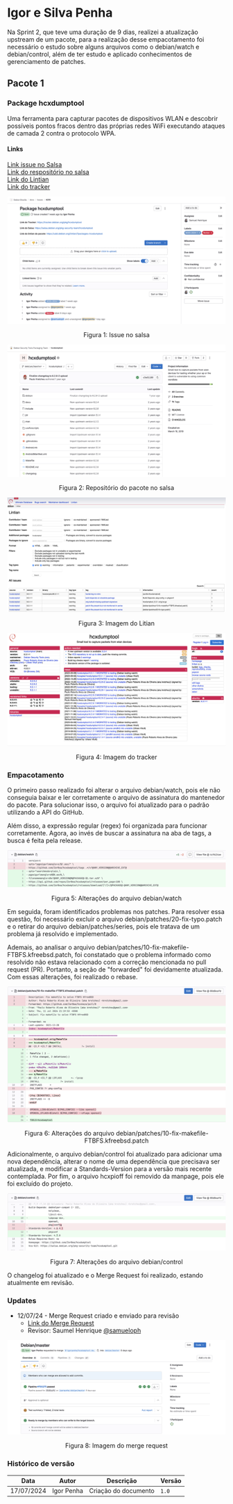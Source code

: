 # Igor e Silva Penha

Na Sprint 2, que teve uma duração de 9 dias, realizei a atualização upstream de um pacote, para a realização desse empacotamento foi necessário o estudo sobre alguns arquivos como o debian/watch e debian/control, além de ter estudo e aplicado conhecimentos de gerenciamento de patches.

## Pacote 1
### Package hcxdumptool
Uma ferramenta para capturar pacotes de dispositivos WLAN e descobrir possíveis pontos fracos dentro das próprias redes WiFi executando ataques de camada 2 contra o protocolo WPA.

#### Links
[Link issue no Salsa](https://salsa.debian.org/pkg-security-team/hcxdumptool)
<br> [Link do respositório no salsa](https://salsa.debian.org/pkg-security-team/hcxdumptool)
<br> [Link do Lintian](https://udd.debian.org/lintian/?packages=hcxdumptool)
<br> [Link do tracker](https://tracker.debian.org/pkg/hcxdumptool)

![rep](../img/igor/hcxdumptool-issue.png)

<div style="text-align:center"> Figura 1: Issue no salsa</div>

![rep](../img/igor/hcxdumptool-repo.png)

<div style="text-align:center"> Figura 2: Repositório do pacote no salsa</div>

![rep](../img/igor/hcxdumptool-litian.png)

<div style="text-align:center"> Figura 3: Imagem do Litian</div>

![rep](../img/igor/hcxdumptool-tracker.png)

<div style="text-align:center"> Figura 4: Imagem do tracker</div>

### Empacotamento

O primeiro passo realizado foi alterar o arquivo debian/watch, pois ele não conseguia baixar e ler corretamente o arquivo de assinatura do mantenedor do pacote. Para solucionar isso, o arquivo foi atualizado para o padrão utilizando a API do GitHub. 

Além disso, a expressão regular (regex) foi organizada para funcionar corretamente. Agora, ao invés de buscar a assinatura na aba de tags, a busca é feita pela release.

![rep](../img/igor/hcxdumptool-d-watch.png)

<div style="text-align:center"> Figura 5: Alterações do arquivo debian/watch</div>

Em seguida, foram identificados problemas nos patches. Para resolver essa questão, foi necessário excluir o arquivo debian/patches/20-fix-typo.patch e o retirar do arquivo debian/patches/series, pois ele tratava de um problema já resolvido e implementado. 

Ademais, ao analisar o arquivo debian/patches/10-fix-makefile-FTBFS.kfreebsd.patch, foi constatado que o problema informado como resolvido não estava relacionado com a correção mencionada no pull request (PR). Portanto, a seção de "forwarded" foi devidamente atualizada. Com essas alterações, foi realizado o rebase.

![rep](../img/igor/hcxdumptool-d-p-10-fix.png)

<div style="text-align:center"> Figura 6: Alterações do arquivo debian/patches/10-fix-makefile-FTBFS.kfreebsd.patch</div>

Adicionalmente, o arquivo debian/control foi atualizado para adicionar uma nova dependência, alterar o nome de uma dependência que precisava ser atualizada, e modificar a Standards-Version para a versão mais recente contemplada. Por fim, o arquivo hcxpioff foi removido da manpage, pois ele foi excluído do projeto.

![rep](../img/igor/hcxdumptool-d-control.png)

<div style="text-align:center"> Figura 7: Alterações do arquivo debian/control</div>

O changelog foi atualizado e o Merge Request foi realizado, estando atualmente em revisão.

### Updates

- 12/07/24 - Merge Request criado e enviado para revisão
	 - [Link do Merge Request](https://salsa.debian.org/pkg-security-team/hcxdumptool/-/merge_requests/6)
	 - Revisor: Saumel Henrique [@samueloph](https://salsa.debian.org/samueloph)

![rep](../img/igor/hcxdumptool-merge-request.png)

<div style="text-align:center"> Figura 8: Imagem do merge request</div>

### Histórico de versão

|Data|Autor|Descrição|Versão|
|----|------|------|----|
| 17/07/2024 | Igor Penha | Criação do documento | `1.0` |

